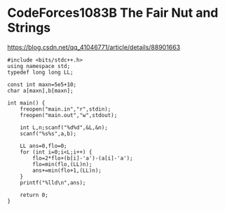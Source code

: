 # CodeForces1083B The Fair Nut and Strings

https://blog.csdn.net/qq_41046771/article/details/88901663
```
#include <bits/stdc++.h>
using namespace std;
typedef long long LL;

const int maxn=5e5+10;
char a[maxn],b[maxn];

int main() {
    freopen("main.in","r",stdin);
    freopen("main.out","w",stdout);

    int L,n;scanf("%d%d",&L,&n);
    scanf("%s%s",a,b);

    LL ans=0,flo=0;
    for (int i=0;i<L;i++) {
        flo=2*flo+(b[i]-'a')-(a[i]-'a');
        flo=min(flo,(LL)n);
        ans+=min(flo+1,(LL)n);
    }
    printf("%lld\n",ans);

    return 0;
}
```